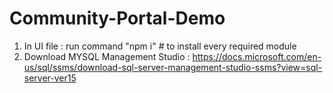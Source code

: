 # Community-Portal-Demo
1. In UI file : run command "npm i" # to install every required module
2. Download MYSQL Management Studio : https://docs.microsoft.com/en-us/sql/ssms/download-sql-server-management-studio-ssms?view=sql-server-ver15
